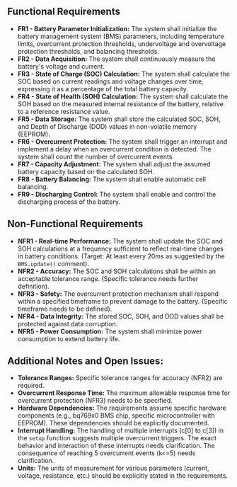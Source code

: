 ## Functional Requirements

* **FR1 - Battery Parameter Initialization:** The system shall initialize the battery management system (BMS) parameters, including temperature limits, overcurrent protection thresholds, undervoltage and overvoltage protection thresholds, and balancing thresholds.
* **FR2 - Data Acquisition:** The system shall continuously measure the battery's voltage and current.
* **FR3 - State of Charge (SOC) Calculation:** The system shall calculate the SOC based on current readings and voltage changes over time, expressing it as a percentage of the total battery capacity.
* **FR4 - State of Health (SOH) Calculation:** The system shall calculate the SOH based on the measured internal resistance of the battery, relative to a reference resistance value.
* **FR5 - Data Storage:** The system shall store the calculated SOC, SOH, and Depth of Discharge (DOD) values in non-volatile memory (EEPROM).
* **FR6 - Overcurrent Protection:** The system shall trigger an interrupt and implement a delay when an overcurrent condition is detected.  The system shall count the number of overcurrent events.
* **FR7 - Capacity Adjustment:** The system shall adjust the assumed battery capacity based on the calculated SOH.
* **FR8 - Battery Balancing:** The system shall enable automatic cell balancing.
* **FR9 - Discharging Control:** The system shall enable and control the discharging process of the battery.

## Non-Functional Requirements

* **NFR1 - Real-time Performance:** The system shall update the SOC and SOH calculations at a frequency sufficient to reflect real-time changes in battery conditions. (Target: At least every 20ms as suggested by the `BMS.update()` comment).
* **NFR2 - Accuracy:** The SOC and SOH calculations shall be within an acceptable tolerance range. (Specific tolerance needs further definition).
* **NFR3 - Safety:** The overcurrent protection mechanism shall respond within a specified timeframe to prevent damage to the battery. (Specific timeframe needs to be defined).
* **NFR4 - Data Integrity:** The stored SOC, SOH, and DOD values shall be protected against data corruption.
* **NFR5 - Power Consumption:** The system shall minimize power consumption to extend battery life.


## Additional Notes and Open Issues:

* **Tolerance Ranges:**  Specific tolerance ranges for accuracy (NFR2) are required.
* **Overcurrent Response Time:** The maximum allowable response time for overcurrent protection (NFR3) needs to be specified.
* **Hardware Dependencies:**  The requirements assume specific hardware components (e.g., bq769x0 BMS chip, specific microcontroller with EEPROM). These dependencies should be explicitly documented.
* **Interrupt Handling:**  The handling of multiple interrupts (c[0] to c[3]) in the `setup` function suggests multiple overcurrent triggers. The exact behavior and interaction of these interrupts needs clarification.  The consequence of reaching 5 overcurrent events (k<=5) needs clarification.
* **Units:** The units of measurement for various parameters (current, voltage, resistance, etc.) should be explicitly stated in the requirements.